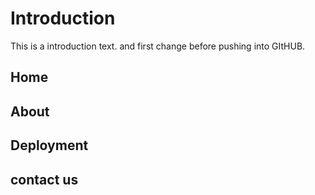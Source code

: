# Introduction

This is a introduction text. and first change before pushing into GItHUB.

## Home

## About

## Deployment

## contact us